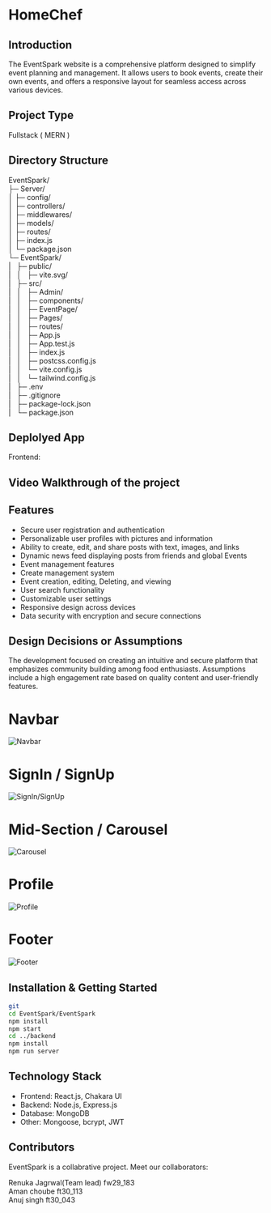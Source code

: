 # HomeChef

## Introduction
The EventSpark website is a comprehensive platform designed to simplify event planning and management. It allows users to book events, create their own events, and offers a responsive layout for seamless access across various devices.

## Project Type
Fullstack ( MERN )

## Directory Structure
EventSpark/<br>
├─ Server/<br>
│  ├─ config/<br>
│  ├─ controllers/<br>
│  ├─ middlewares/<br>
│  ├─ models/<br>
│  ├─ routes/<br>
│  ├─ index.js<br>
│  └─ package.json<br>
└─ EventSpark/<br>
|&nbsp;&nbsp;&nbsp;├─ public/<br>
|&nbsp;&nbsp;&nbsp;│&nbsp;&nbsp;&nbsp;├─ vite.svg/<br>
|&nbsp;&nbsp;&nbsp;├─ src/<br>
|&nbsp;&nbsp;&nbsp;│&nbsp;&nbsp;&nbsp;├─ Admin/<br>
|&nbsp;&nbsp;&nbsp;│&nbsp;&nbsp;&nbsp;├─ components/<br>
|&nbsp;&nbsp;&nbsp;│&nbsp;&nbsp;&nbsp;├─ EventPage/<br>
|&nbsp;&nbsp;&nbsp;│&nbsp;&nbsp;&nbsp;├─ Pages/<br>
|&nbsp;&nbsp;&nbsp;│&nbsp;&nbsp;&nbsp;├─ routes/<br>
|&nbsp;&nbsp;&nbsp;│&nbsp;&nbsp;&nbsp;├─ App.js<br>
|&nbsp;&nbsp;&nbsp;│&nbsp;&nbsp;&nbsp;├─ App.test.js<br>
|&nbsp;&nbsp;&nbsp;│&nbsp;&nbsp;&nbsp;├─ index.js<br>
|&nbsp;&nbsp;&nbsp;│&nbsp;&nbsp;&nbsp;├─ postcss.config.js<br>
|&nbsp;&nbsp;&nbsp;│&nbsp;&nbsp;&nbsp;└─ vite.config.js<br>
|&nbsp;&nbsp;&nbsp;│&nbsp;&nbsp;&nbsp;└─ tailwind.config.js<br>
|&nbsp;&nbsp;&nbsp;├─ .env<br>
|&nbsp;&nbsp;&nbsp;├─ .gitignore<br>
|&nbsp;&nbsp;&nbsp;├─ package-lock.json<br>
|&nbsp;&nbsp;&nbsp;└─ package.json<br>



## Deplolyed App
Frontend: 

## Video Walkthrough of the project


## Features
- Secure user registration and authentication
- Personalizable user profiles with pictures and information
- Ability to create, edit, and share posts with text, images, and links
- Dynamic news feed displaying posts from friends and global Events
- Event management features
- Create management system
- Event creation, editing, Deleting, and viewing
- User search functionality
- Customizable user settings
- Responsive design across devices
- Data security with encryption and secure connections

## Design Decisions or Assumptions
The development focused on creating an intuitive and secure platform that emphasizes community building among food enthusiasts. Assumptions include a high engagement rate based on quality content and user-friendly features.

# Navbar
![Navbar](EventSpark\EventSpark\public\Navbar.png)

# SignIn / SignUp
![SignIn/SignUp](EventSpark\EventSpark\public\LoginPage.png)

# Mid-Section / Carousel
![Carousel](EventSpark\EventSpark\public\123.png)

# Profile 
![Profile](EventSpark\EventSpark\public\MidSection.png)

# Footer
![Footer](EventSpark\EventSpark\public\Footer.png)



## Installation & Getting Started
```bash
git 
cd EventSpark/EventSpark
npm install
npm start
cd ../backend
npm install
npm run server
```

## Technology Stack
- Frontend: React.js, Chakara UI
- Backend: Node.js, Express.js
- Database: MongoDB
- Other: Mongoose, bcrypt, JWT

## Contributors
EventSpark is a collabrative project. Meet our collaborators:

Renuka Jagrwal(Team lead) fw29_183
<br>
Aman choube ft30_113
<br>
Anuj singh ft30_043



